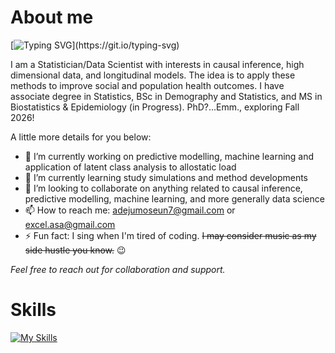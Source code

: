 # About me
[![Typing SVG](https://readme-typing-svg.demolab.com?font=Specimen&pause=1000&color=FFFFFF&background=000000&center=true&vCenter=true&width=1000&lines=Welcome+to+my+cyberspace!)](https://git.io/typing-svg) 

I am a Statistician/Data Scientist with interests in causal inference, high dimensional data, and longitudinal models. The idea is to apply these methods to improve social and population health outcomes. 
I have associate degree in Statistics, BSc in Demography and Statistics, and MS in Biostatistics & Epidemiology (in Progress). PhD?...Emm., exploring Fall 2026! 

A little more details for you below:

- 🔭 I’m currently working on predictive modelling, machine learning and application of latent class analysis to allostatic load
- 🌱 I’m currently learning study simulations and method developments
- 👯 I’m looking to collaborate on anything related to causal inference, predictive modelling, machine learning, and more generally data science
- 📫 How to reach me: adejumoseun7@gmail.com or excel.asa@gmail.com
- ⚡ Fun fact: I sing when I'm tired of coding. ~~I may consider music as my side hustle you know.~~ 😉

*Feel free to reach out for collaboration and support.*

# Skills

[![My Skills](https://skillicons.dev/icons?i=r,sqlite,git,latex&theme=dark)](https://skillicons.dev)




